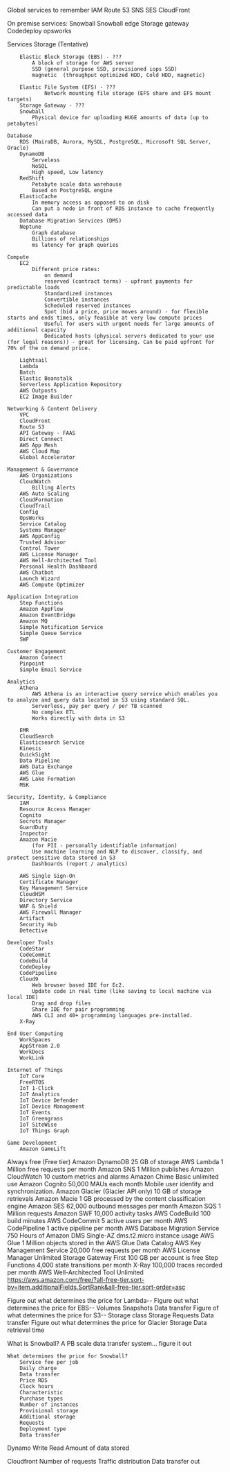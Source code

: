 Global services to remember
    IAM 
    Route 53
    SNS
    SES
    CloudFront

On premise services:
    Snowball
    Snowball edge
    Storage gateway
    Codedeploy
    opsworks 


Services
    Storage (Tentative)

        Elastic Block Storage (EBS) - ???
            A block of storage for AWS server
            SSD (general purpose SSD, provisioned iops SSD)
	        magnetic  (throughput optimized HDD, Cold HDD, magnetic)

        Elastic File System (EFS) - ???
                Network mounting file storage (EFS share and EFS mount targets)
        Storage Gateway - ???
        Snowball
            Physical device for uploading HUGE amounts of data (up to petabytes)

    Database
        RDS (MairaDB, Aurora, MySQL, PostgreSQL, Microsoft SQL Server, Oracle)
        DynamoDB
            Serveless
            NoSQL
            High speed, Low latency
        RedShift
            Petabyte scale data warehouse
            Based on PostgreSQL engine
        ElasticCache
            In memory access as opposed to on disk
            Can put a node in front of RDS instance to cache frequently accessed data
        Database Migration Services (DMS)
        Neptune
            Graph database
            Billions of relationships
            ms latency for graph queries

    Compute
        EC2
            Different price rates: 
                on demand
                reserved (contract terms) - upfront payments for predictable loads
                Standardized instances
                Convertible instances
                Scheduled reserved instances
                Spot (bid a price, price moves around) - for flexible starts and ends times, only feasible at very low compute prices
                Useful for users with urgent needs for large amounts of additional capacity
                Dedicated hosts (physical servers dedicated to your use (for legal reasons)) - great for licensing. Can be paid upfront for 70% of the on demand price.

        Lightsail
        Lambda
        Batch
        Elastic Beanstalk
        Serverless Application Repository
        AWS Outposts
        EC2 Image Builder

    Networking & Content Delivery 
        VPC
        CloudFront
        Route 53
        API Gateway - FAAS
        Direct Connect
        AWS App Mesh
        AWS Cloud Map
        Global Accelerator

    Management & Governance 
        AWS Organizations
        CloudWatch
            Billing Alerts
        AWS Auto Scaling
        CloudFormation
        CloudTrail
        Config
        OpsWorks
        Service Catalog
        Systems Manager
        AWS AppConfig
        Trusted Advisor
        Control Tower
        AWS License Manager
        AWS Well-Architected Tool
        Personal Health Dashboard
        AWS Chatbot
        Launch Wizard
        AWS Compute Optimizer

    Application Integration
        Step Functions
        Amazon AppFlow
        Amazon EventBridge
        Amazon MQ
        Simple Notification Service
        Simple Queue Service
        SWF

    Customer Engagement
        Amazon Connect
        Pinpoint
        Simple Email Service

    Analytics
        Athena
            AWS Athena is an interactive query service which enables you to analyze and query data located in S3 using standard SQL.
            Serverless, pay per query / per TB scanned
            No complex ETL
            Works directly with data in S3

        EMR
        CloudSearch
        Elasticsearch Service
        Kinesis
        QuickSight
        Data Pipeline
        AWS Data Exchange
        AWS Glue
        AWS Lake Formation
        MSK

    Security, Identity, & Compliance 
        IAM
        Resource Access Manager
        Cognito
        Secrets Manager
        GuardDuty
        Inspector
        Amazon Macie
            (for PII - personally identifiable information)
            Use machine learning and NLP to discover, classify, and protect sensitive data stored in S3
            Dashboards (report / analytics)

        AWS Single Sign-On
        Certificate Manager
        Key Management Service
        CloudHSM
        Directory Service
        WAF & Shield
        AWS Firewall Manager
        Artifact
        Security Hub
        Detective
    
    Developer Tools 
        CodeStar
        CodeCommit
        CodeBuild
        CodeDeploy
        CodePipeline
        Cloud9
            Web browser based IDE for Ec2.
            Update code in real time (like saving to local machine via local IDE)
            Drag and drop files
            Share IDE for pair programming
            AWS CLI and 40+ programming languages pre-installed.
        X-Ray

    End User Computing 
        WorkSpaces
        AppStream 2.0
        WorkDocs
        WorkLink

    Internet of Things 
        IoT Core
        FreeRTOS
        IoT 1-Click
        IoT Analytics
        IoT Device Defender
        IoT Device Management
        IoT Events
        IoT Greengrass
        IoT SiteWise
        IoT Things Graph

    Game Development
        Amazon GameLift


Always free (Free tier)
    Amazon DynamoDB
        25 GB
        of storage
    AWS Lambda
        1 Million
        free requests per month
    Amazon SNS
        1 Million
        publishes
    Amazon CloudWatch
        10
        custom metrics and alarms
    Amazon Chime
        Basic
        unlimited use
    Amazon Cognito
        50,000
        MAUs each month
        Mobile user identity and synchronization.
    Amazon Glacier (Glacier API only)
        10 GB
        of storage retrievals
    Amazon Macie
        1 GB
        processed by the content classification engine
    Amazon SES
        62,000
        outbound messages per month
    Amazon SQS
        1 Million
        requests
    Amazon SWF
        10,000
        activity tasks
    AWS CodeBuild
        100 build minutes
    AWS CodeCommit
        5
        active users per month
    AWS CodePipeline
        1
        active pipeline per month
    AWS Database Migration Service
        750 Hours
        of Amazon DMS Single-AZ dms.t2.micro instance usage
    AWS Glue
        1 Million objects stored in the AWS Glue Data Catalog
    AWS Key Management Service
        20,000 free requests per month
    AWS License Manager
        Unlimited
    Storage Gateway
        First 100 GB per account is free
    Step Functions
        4,000 state transitions per month
    X-Ray
        100,000 traces recorded per month
    AWS Well-Architected Tool
        Unlimited
    https://aws.amazon.com/free/?all-free-tier.sort-by=item.additionalFields.SortRank&all-free-tier.sort-order=asc


Figure out what determines the price for Lambda--
Figure out what determines the price for EBS--
	Volumes
	Snapshots
	Data transfer
Figure of what determines the price for S3--
	Storage class
	Storage
	Requests
	Data transfer
Figure out what determines the price for Glacier
	Storage
	Data retrieval time

What is Snowball?
	A PB scale data transfer system… figure it out

    What determines the price for Snowball?
        Service fee per job
        Daily charge
        Data transfer
        Price RDS
        Clock hours
        Characteristic
        Purchase types
        Number of instances
        Provisional storage
        Additional storage
        Requests
        Deployment type
        Data transfer

Dynamo
    Write
    Read
    Amount of data stored
    
Cloudfront
    Number of requests
    Traffic distribution
    Data transfer out